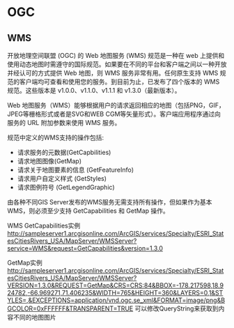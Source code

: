 # OGC #

## WMS ##

开放地理空间联盟 (OGC) 的 Web 地图服务 (WMS) 规范是一种在 web 上提供和使用动态地图时需遵守的国际规范。如果要在不同的平台和客户端之间以一种开放并经认可的方式提供 Web 地图，则 WMS 服务非常有用。任何原生支持 WMS 规范的客户端均可查看和使用您的服务。到目前为止，已发布了四个版本的 WMS 规范。这些版本是 v1.0.0、v1.1.0、v1.1.1 和 v1.3.0（最新版本）。

Web 地图服务（WMS）能够根据用户的请求返回相应的地图（包括PNG，GIF，JPEG等栅格形式或者是SVG和WEB CGM等矢量形式）。客户端应用程序通过向服务的 URL 附加参数来使用 WMS 服务。

规范中定义的WMS支持的操作包括:
- 请求服务的元数据(GetCapbilities) 
- 请求地图图像(GetMap) 
- 请求关于地图要素的信息 (GetFeatureInfo) 
- 请求用户自定义样式 (GetStyles) 
- 请求图例符号 (GetLegendGraphic)

由各种不同GIS Server发布的WMS服务无需支持所有操作，但如果作为基本 WMS，则必须至少支持 GetCapabilities 和 GetMap 操作。

WMS GetCapabilities实例
http://sampleserver1.arcgisonline.com/ArcGIS/services/Specialty/ESRI_StatesCitiesRivers_USA/MapServer/WMSServer?service=WMS&request=GetCapabilities&version=1.3.0

GetMap实例
http://sampleserver1.arcgisonline.com/ArcGIS/services/Specialty/ESRI_StatesCitiesRivers_USA/MapServer/WMSServer?VERSION=1.3.0&REQUEST=GetMap&CRS=CRS:84&BBOX=-178.217598,18.924782,-66.969271,71.406235&WIDTH=765&HEIGHT=360&LAYERS=0,1&STYLES=,&EXCEPTIONS=application/vnd.ogc.se_xml&FORMAT=image/png&BGCOLOR=0xFFFFFF&TRANSPARENT=TRUE
可以修改QueryString来获取到内容不同的地图图片